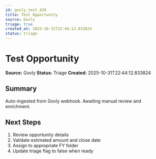 ```yaml
---
id: govly_test_439
title: Test Opportunity
source: Govly
triage: true
created_at: 2025-10-31T22:44:12.833824
status: triage
---
```


# Test Opportunity

**Source:** Govly
**Status:** Triage
**Created:** 2025-10-31T22:44:12.833824

## Summary

Auto-ingested from Govly webhook. Awaiting manual review and enrichment.

## Next Steps

1. Review opportunity details
2. Validate estimated amount and close date
3. Assign to appropriate FY folder
4. Update triage flag to false when ready
